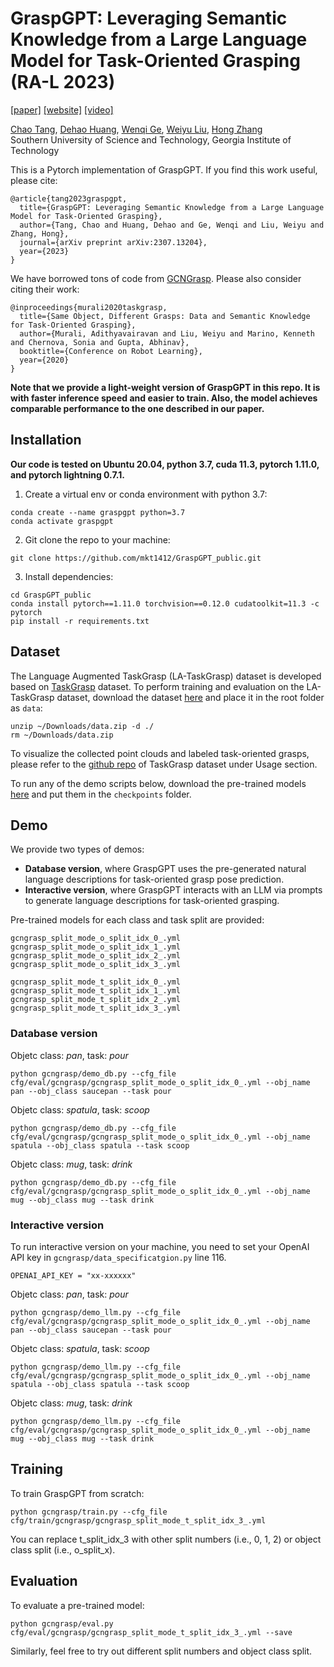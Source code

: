 # GraspGPT: Leveraging Semantic Knowledge from a Large Language Model for Task-Oriented Grasping (RA-L 2023)
[[paper]](https://ieeexplore.ieee.org/abstract/document/10265134) [[website]](https://sites.google.com/view/graspgpt/home) [[video]](https://www.youtube.com/watch?v=kHhQMrmeun0)

[Chao Tang](https://mkt1412.github.io/), [Dehao Huang](http://github.com/red0orange), [Wenqi Ge](https://github.com/Laniakea77), [Weiyu Liu](http://weiyuliu.com/), [Hong Zhang](https://faculty.sustech.edu.cn/zhangh33/en/)    
Southern University of Science and Technology, Georgia Institute of Technology  

This is a Pytorch implementation of GraspGPT. If you find this work useful, please cite:
```
@article{tang2023graspgpt,
  title={GraspGPT: Leveraging Semantic Knowledge from a Large Language Model for Task-Oriented Grasping},
  author={Tang, Chao and Huang, Dehao and Ge, Wenqi and Liu, Weiyu and Zhang, Hong},
  journal={arXiv preprint arXiv:2307.13204},
  year={2023}
}
  ```
We have borrowed tons of code from [GCNGrasp](https://arxiv.org/abs/2011.06431). Please also consider citing their work:
```
@inproceedings{murali2020taskgrasp,
  title={Same Object, Different Grasps: Data and Semantic Knowledge for Task-Oriented Grasping},
  author={Murali, Adithyavairavan and Liu, Weiyu and Marino, Kenneth and Chernova, Sonia and Gupta, Abhinav},
  booktitle={Conference on Robot Learning},
  year={2020}
}
  ```

**Note that we provide a light-weight version of GraspGPT in this repo. It is with faster inference speed and easier to train. Also, the model achieves comparable performance to the one described in our paper.**

## Installation

**Our code is tested on Ubuntu 20.04, python 3.7, cuda 11.3, pytorch 1.11.0, and pytorch lightning 0.7.1.**

1) Create a virtual env or conda environment with python 3.7:
```shell
conda create --name graspgpt python=3.7
conda activate graspgpt
```

2) Git clone the repo to your machine:
```shell
git clone https://github.com/mkt1412/GraspGPT_public.git
```

3) Install dependencies:
```shell
cd GraspGPT_public
conda install pytorch==1.11.0 torchvision==0.12.0 cudatoolkit=11.3 -c pytorch
pip install -r requirements.txt
```

## Dataset
The Language Augmented TaskGrasp (LA-TaskGrasp) dataset is developed based on [TaskGrasp](https://arxiv.org/abs/2011.06431) dataset. To perform training and evaluation on the LA-TaskGrasp dataset, download the dataset [here](https://gatech.box.com/s/vfd8l79hhzh9oml42z8yfnagxso2ew1g) and place it in the root folder as `data`:
```shell
unzip ~/Downloads/data.zip -d ./
rm ~/Downloads/data.zip
```

To visualize the collected point clouds and labeled task-oriented grasps, please refer to the [github repo](https://github.com/adithyamurali/TaskGrasp) of TaskGrasp dataset under Usage section.

To run any of the demo scripts below, download the pre-trained models [here](https://gatech.box.com/s/8gl041eaum8jqgcxv6re6mhbow23rc1o) and put them in the `checkpoints` folder.

## Demo 
We provide two types of demos:     
* **Database version**, where GraspGPT uses the pre-generated natural language descriptions for task-oriented grasp pose prediction.
* **Interactive version**, where GraspGPT interacts with an LLM via prompts to generate language descriptions for task-oriented grasping.      

Pre-trained models for each class and task split are provided:
```
gcngrasp_split_mode_o_split_idx_0_.yml
gcngrasp_split_mode_o_split_idx_1_.yml
gcngrasp_split_mode_o_split_idx_2_.yml
gcngrasp_split_mode_o_split_idx_3_.yml

gcngrasp_split_mode_t_split_idx_0_.yml
gcngrasp_split_mode_t_split_idx_1_.yml
gcngrasp_split_mode_t_split_idx_2_.yml
gcngrasp_split_mode_t_split_idx_3_.yml
```

### Database version
Objetc class: *pan*, task: *pour*
```shell
python gcngrasp/demo_db.py --cfg_file cfg/eval/gcngrasp/gcngrasp_split_mode_o_split_idx_0_.yml --obj_name pan --obj_class saucepan --task pour
```
Objetc class: *spatula*, task: *scoop*
```shell
python gcngrasp/demo_db.py --cfg_file cfg/eval/gcngrasp/gcngrasp_split_mode_o_split_idx_0_.yml --obj_name spatula --obj_class spatula --task scoop
```
Objetc class: *mug*, task: *drink*
```shell
python gcngrasp/demo_db.py --cfg_file cfg/eval/gcngrasp/gcngrasp_split_mode_o_split_idx_0_.yml --obj_name mug --obj_class mug --task drink
```

### Interactive version
To run interactive version on your machine, you need to set your OpenAI API key in `gcngrasp/data_specificatgion.py` line 116.
```
OPENAI_API_KEY = "xx-xxxxxx"   
```

Objetc class: *pan*, task: *pour*
```shell
python gcngrasp/demo_llm.py --cfg_file cfg/eval/gcngrasp/gcngrasp_split_mode_o_split_idx_0_.yml --obj_name pan --obj_class saucepan --task pour
```
Objetc class: *spatula*, task: *scoop*
```shell
python gcngrasp/demo_llm.py --cfg_file cfg/eval/gcngrasp/gcngrasp_split_mode_o_split_idx_0_.yml --obj_name spatula --obj_class spatula --task scoop
```
Objetc class: *mug*, task: *drink*
```shell
python gcngrasp/demo_llm.py --cfg_file cfg/eval/gcngrasp/gcngrasp_split_mode_o_split_idx_0_.yml --obj_name mug --obj_class mug --task drink
```

## Training
To train GraspGPT from scratch:
```shell
python gcngrasp/train.py --cfg_file cfg/train/gcngrasp/gcngrasp_split_mode_t_split_idx_3_.yml
```
You can replace t_split_idx_3 with other split numbers (i.e., 0, 1, 2) or object class split (i.e., o_split_x).

## Evaluation
To evaluate a pre-trained model:
```shell
python gcngrasp/eval.py cfg/eval/gcngrasp/gcngrasp_split_mode_t_split_idx_3_.yml --save
```
Similarly, feel free to try out different split numbers and object class split.

